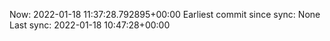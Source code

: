 Now: 2022-01-18 11:37:28.792895+00:00 Earliest commit since sync: None Last sync: 2022-01-18 10:47:28+00:00
